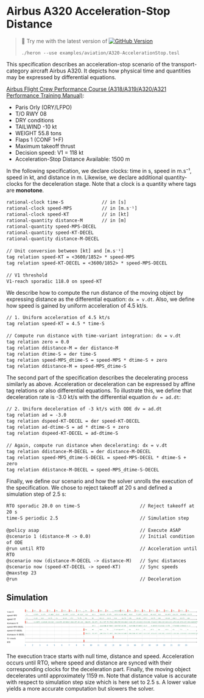 
Airbus A320 Acceleration-Stop Distance
===================
> :wrench: Try me with the latest version of [![GitHub Version](https://img.shields.io/github/release/heron-solver/heron.svg?label=Heron&maxAge=2592000&colorB=46a4b8&style=flat-square)](https://github.com/EmptyStackExn/heron/releases/latest)
> ```
> ./heron --use examples/aviation/A320-AccelerationStop.tesl
> ```

This specification describes an acceleration-stop scenario of the transport-category aircraft Airbus A320. It depicts how physical time and quantities may be expressed by differential equations.

[Airbus Flight Crew Performance Course (A318/A319/A320/A321 Performance Training Manual)](A320-RTOW-PARIS-ORLY-RWY08.jpg):

 - Paris Orly (ORY/LFPO)
 - T/O RWY 08
 - DRY conditions
 - TAILWIND -10 kt
 - WEIGHT 55.8 tons
 - Flaps 1 (CONF 1+F)
 - Maximum takeoff thrust
 - Decision speed: V1 = 118 kt
 - Acceleration-Stop Distance Available: 1500 m

In the following specification, we declare clocks: time in s, speed in m.s⁻¹, speed in kt, and distance in m. Likewise, we declare additional quantity-clocks for the deceleration stage. Note that a clock is a quantity where tags are **monotone**.
```
rational-clock time-S              // in [s]
rational-clock speed-MPS           // in [m.s⁻¹]
rational-clock speed-KT            // in [kt]
rational-quantity distance-M       // in [m]
rational-quantity speed-MPS-DECEL
rational-quantity speed-KT-DECEL
rational-quantity distance-M-DECEL

// Unit conversion between [kt] and [m.s⁻¹]
tag relation speed-KT = <3600/1852> * speed-MPS
tag relation speed-KT-DECEL = <3600/1852> * speed-MPS-DECEL

// V1 threshold
V1-reach sporadic 118.0 on speed-KT
```

We describe how to compute the run distance of the moving object by expressing distance as the differential equation: `dx = v.dt`. Also, we define how speed is gained by uniform acceleration of 4.5 kt/s.
```
// 1. Uniform acceleration of 4.5 kt/s
tag relation speed-KT = 4.5 * time-S

// Compute run distance with time-variant integration: dx = v.dt
tag relation zero = 0.0
tag relation ddistance-M = der distance-M
tag relation dtime-S = der time-S
tag relation speed-MPS_dtime-S = speed-MPS * dtime-S + zero
tag relation ddistance-M = speed-MPS_dtime-S
```

The second part of the specification describes the decelerating process similarly as above. Acceleration or deceleration can be expressed by affine tag relations or also differential equations. To illustrate this, we define that deceleration rate is -3.0 kt/s with the differential equation `dv = ad.dt`:
```
// 2. Uniform deceleration of -3 kt/s with ODE dv = ad.dt
tag relation ad = -3.0
tag relation dspeed-KT-DECEL = der speed-KT-DECEL
tag relation ad-dtime-S = ad * dtime-S + zero
tag relation dspeed-KT-DECEL = ad-dtime-S

// Again, compute run distance when decelerating: dx = v.dt
tag relation ddistance-M-DECEL = der distance-M-DECEL
tag relation speed-MPS_dtime-S-DECEL = speed-MPS-DECEL * dtime-S + zero
tag relation ddistance-M-DECEL = speed-MPS_dtime-S-DECEL
```

Finally, we define our scenario and how the solver unrolls the execution of the specification. We chose to reject takeoff at 20 s and defined a simulation step of 2.5 s:
```
RTO sporadic 20.0 on time-S                      // Reject takeoff at 20 s
time-S periodic 2.5                              // Simulation step
						        
@policy asap                                     // Execute ASAP
@scenario 1 (distance-M -> 0.0)                  // Initial condition of ODE
@run until RTO                                   // Acceleration until RTO
@scenario now (distance-M-DECEL -> distance-M)   // Sync distances
@scenario now (speed-KT-DECEL -> speed-KT)       // Sync speeds
@maxstep 23					        
@run                                             // Deceleration
```

Simulation
----------

<p align="center">
  <img src="A320-AccelerationStop.png">
</p>

The execution trace starts with null time, distance and speed. Acceleration occurs until RTO, where speed and distance are synced with their corresponding clocks for the deceleration part. Finally, the moving object decelerates until approximately 1159 m. Note that distance value is accurate with respect to simulation step size which is here set to 2.5 s. A lower value yields a more accurate computation but slowers the solver.
